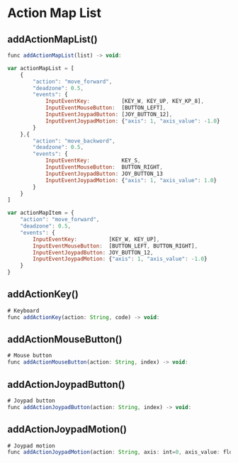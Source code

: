 # Action Map List

## addActionMapList()

```javascript
func addActionMapList(list) -> void:
```

```javascript
var actionMapList = [
	{
		"action": "move_forward",
		"deadzone": 0.5,
		"events": {
			InputEventKey:          [KEY_W, KEY_UP, KEY_KP_8],
			InputEventMouseButton:  [BUTTON_LEFT],
			InputEventJoypadButton: [JOY_BUTTON_12],
			InputEventJoypadMotion: {"axis": 1, "axis_value": -1.0}
		}
	},{
		"action": "move_backword",
		"deadzone": 0.5,
		"events": {
			InputEventKey:          KEY_S,
			InputEventMouseButton:  BUTTON_RIGHT,
			InputEventJoypadButton: JOY_BUTTON_13
			InputEventJoypadMotion: {"axis": 1, "axis_value": 1.0}
		}
	}
]
```

```javascript
var actionMapItem = {
	"action": "move_forward",
	"deadzone": 0.5,
	"events": {
		InputEventKey:          [KEY_W, KEY_UP],
		InputEventMouseButton:  [BUTTON_LEFT, BUTTON_RIGHT],
		InputEventJoypadButton: JOY_BUTTON_12,
		InputEventJoypadMotion: {"axis": 1, "axis_value": -1.0}
	}
}
```

## addActionKey()

```javascript
# Keyboard
func addActionKey(action: String, code) -> void:
```

## addActionMouseButton()

```javascript
# Mouse button
func addActionMouseButton(action: String, index) -> void:
```

## addActionJoypadButton()

```javascript
# Joypad button
func addActionJoypadButton(action: String, index) -> void:
```

## addActionJoypadMotion()

```javascript
# Joypad motion
func addActionJoypadMotion(action: String, axis: int=0, axis_value: float=0) -> void:
```

